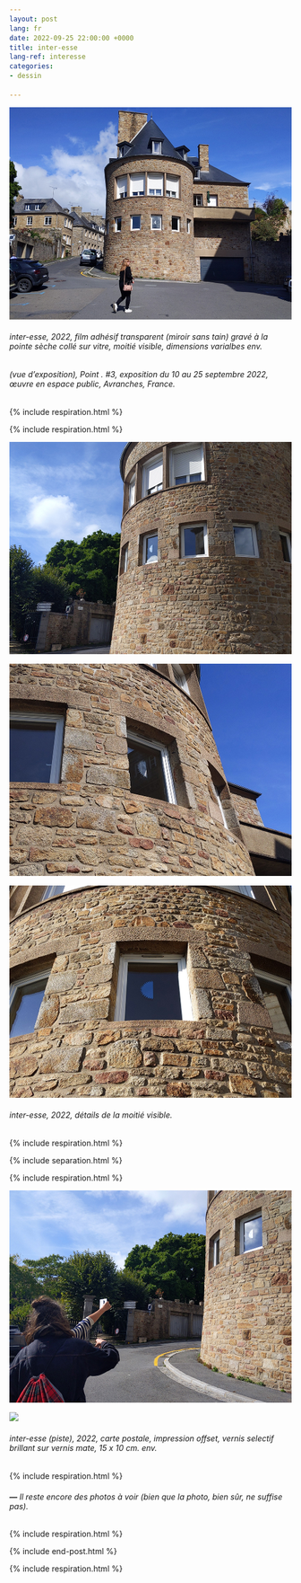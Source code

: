 ```yaml
---
layout: post
lang: fr
date: 2022-09-25 22:00:00 +0000
title: inter-esse
lang-ref: interesse
categories:
- dessin

---
```

![](/imgs/pxl_20220910_112703454-up.jpg)

###### _inter-esse_, 2022, film adhésif transparent (miroir sans tain) gravé à la pointe sèche collé sur vitre, moitié visible, dimensions varialbes env.

###### (vue d’exposition), _Point . #3_, exposition du 10 au 25 septembre 2022, œuvre en espace public, Avranches, France.

{% include respiration.html %}

{% include respiration.html %}

![](/imgs/pxl_20220910_142200116-up.jpg)

![](/imgs/pxl_20220910_112811901-up.jpg)

![](/imgs/pxl_20220910_161129162-up.jpg)

###### _inter-esse_, 2022, détails de la moitié visible.

{% include respiration.html %}

{% include separation.html %}

{% include respiration.html %}

![](/imgs/pxl_20220910_142016569-up.jpg)

![](/imgs/inter-esse-gif.gif)

###### _inter-esse (piste)_, 2022, carte postale, impression offset, vernis selectif brillant sur vernis mate, 15 x 10 cm. env.

{% include respiration.html %}

###### **_—_** _Il reste encore des photos à voir (bien que la photo, bien sûr, ne suffise pas)._

{% include respiration.html %}

{% include end-post.html %}

{% include respiration.html %}
